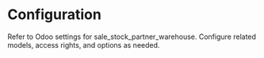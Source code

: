 # Configuration

Refer to Odoo settings for sale_stock_partner_warehouse. Configure related models, access rights, and options as needed.
